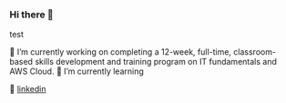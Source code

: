 ### Hi there 👋

test

🔭 I’m currently working on completing a 12-week, full-time, classroom-based skills development and training program on IT fundamentals and AWS Cloud.
 🌱 I’m currently learning 

👔 [linkedin][linkedin]




[linkedin]: https://linkedin.com/in/david-devlin-4a77484a/

<!--
**DavidDevlin/DavidDevlin** is a ✨ _special_ ✨ repository because its `README.md` (this file) appears on your GitHub profile.

Here are some ideas to get you started:

 🔭 I’m currently working on completing a 12-week, full-time, classroom-based skills development and training program on IT fundamentals and AWS Cloud.
 🌱 I’m currently learning 
- 👯 I’m looking to collaborate on ...
- 🤔 I’m looking for help with ...
- 💬 Ask me about ...
 📫 How to reach me: ...
- 😄 Pronouns: ...
- ⚡ Fun fact: ...
-->
